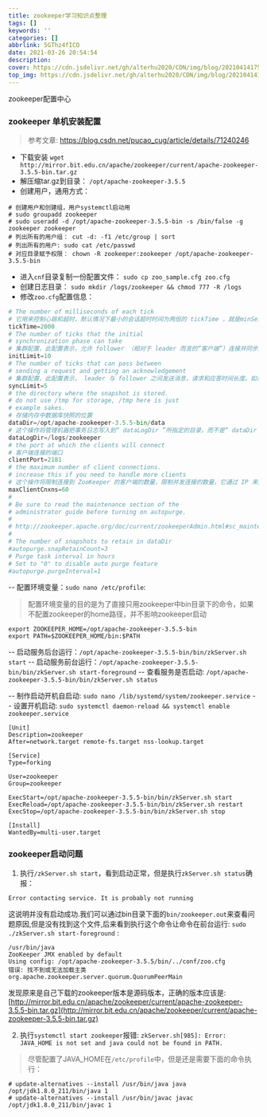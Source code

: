 ```yaml
---
title: zookeeper学习知识点整理
tags: []
keywords: ''
categories: []
abbrlink: 5GThz4fICO
date: 2021-03-26 20:54:54
description:
cover: https://cdn.jsdelivr.net/gh/alterhu2020/CDN/img/blog/20210414175757.jpeg
top_img: https://cdn.jsdelivr.net/gh/alterhu2020/CDN/img/blog/20210414175757.jpeg
---
```



zookeeper配置中心

### zookeeper 单机安装配置

> 参考文章: <https://blog.csdn.net/pucao_cug/article/details/71240246>

- 下载安装 `wget http://mirror.bit.edu.cn/apache/zookeeper/current/apache-zookeeper-3.5.5-bin.tar.gz`
- 解压缩tar.gz到目录： `/opt/apache-zookeeper-3.5.5`
- 创建用户，通用方式：

```shell
# 创建用户和创建组，用户systemctl启动用
# sudo groupadd zookeeper
# sudo useradd -d /opt/apache-zookeeper-3.5.5-bin -s /bin/false -g zookeeper zookeeper
# 列出所有的用户组： cut -d: -f1 /etc/group | sort
# 列出所有的用户: sudo cat /etc/passwd
# 对应目录赋予权限： chown -R zookeeper:zookeeper /opt/apache-zookeeper-3.5.5-bin
```

- 进入`cnf`目录复制一份配置文件： `sudo cp zoo_sample.cfg zoo.cfg`
- 创建日志目录： `sudo mkdir /logs/zookeeper && chmod 777 -R /logs`
- 修改`zoo.cfg`配置信息：

```python
# The number of milliseconds of each tick
# 它用来控制心跳和超时，默认情况下最小的会话超时时间为两倍的 tickTime ，就是minSessionTimeout=
tickTime=2000
# The number of ticks that the initial 
# synchronization phase can take
# 集群配置，此配置表示，允许 follower （相对于 leader 而言的“客户端”）连接并同步到 leader 的初始化连接时间，它以 tickTime 的倍数来表示。当超过设置倍数的 tickTime 时间，则连接失败。
initLimit=10
# The number of ticks that can pass between 
# sending a request and getting an acknowledgement
# 集群配置，此配置表示， leader 与 follower 之间发送消息，请求和应答时间长度。如果 follower 在设置的时间内不能与leader 进行通信，那么此 follower 将被丢弃。
syncLimit=5
# the directory where the snapshot is stored.
# do not use /tmp for storage, /tmp here is just 
# example sakes.
# 存储内存中数据库快照的位置
dataDir=/opt/apache-zookeeper-3.5.5-bin/data
# 这个操作将管理机器把事务日志写入到“ dataLogDir ”所指定的目录，而不是“ dataDir ”所指定的目录。这将允许使用一个专用的日志设备并且帮助我们避免日志和快照之间的竞争
dataLogDir=/logs/zookeeper
# the port at which the clients will connect
# 客户端连接的端口
clientPort=2181
# the maximum number of client connections.
# increase this if you need to handle more clients
# 这个操作将限制连接到 ZooKeeper 的客户端的数量，限制并发连接的数量，它通过 IP 来区分不同的客户端。此配置选项可以用来阻止某些类别的 Dos 攻击。将它设置为 0 或者忽略而不进行设置将会取消对并发连接的限制。
maxClientCnxns=60
#
# Be sure to read the maintenance section of the 
# administrator guide before turning on autopurge.
#
# http://zookeeper.apache.org/doc/current/zookeeperAdmin.html#sc_maintenance
#
# The number of snapshots to retain in dataDir
#autopurge.snapRetainCount=3
# Purge task interval in hours
# Set to "0" to disable auto purge feature
#autopurge.purgeInterval=1

```

-- 配置环境变量：`sudo nano /etc/profile`:
> 配置环境变量的目的是为了直接只用zookeeper中bin目录下的命令，如果不配置zookeeper的home路径，并不影响zookeeper启动

```
export ZOOKEEPER_HOME=/opt/apache-zookeeper-3.5.5-bin
export PATH=$ZOOKEEPER_HOME/bin:$PATH
```

-- 启动服务后台运行：`/opt/apache-zookeeper-3.5.5-bin/bin/zkServer.sh start`
-- 启动服务前台运行：`/opt/apache-zookeeper-3.5.5-bin/bin/zkServer.sh start-foreground`
-- 查看服务是否启动: `/opt/apache-zookeeper-3.5.5-bin/bin/zkServer.sh status`

-- 制作启动开机自启动: `sudo nano /lib/systemd/system/zookeeper.service`
-- 设置开机启动: `sudo systemctl daemon-reload && systemctl enable zookeeper.service`

```
[Unit]
Description=zookeeper
After=network.target remote-fs.target nss-lookup.target

[Service]
Type=forking

User=zookeeper
Group=zookeeper

ExecStart=/opt/apache-zookeeper-3.5.5-bin/bin/zkServer.sh start
ExecReload=/opt/apache-zookeeper-3.5.5-bin/bin/zkServer.sh restart
ExecStop=/opt/apache-zookeeper-3.5.5-bin/bin/zkServer.sh stop

[Install]
WantedBy=multi-user.target

```

### zookeeper启动问题

1. 执行`/zkServer.sh start`，看到启动正常，但是执行`zkServer.sh status`确报：

```
Error contacting service. It is probably not running
```

这说明并没有启动成功.我们可以通过bin目录下面的`bin/zookeeper.out`来查看问题原因,但是没有找到这个文件,后来看到执行这个命令让命令在前台运行:
`sudo ./zkServer.sh start-foreground` :

```
/usr/bin/java
ZooKeeper JMX enabled by default
Using config: /opt/apache-zookeeper-3.5.5/bin/../conf/zoo.cfg
错误: 找不到或无法加载主类 org.apache.zookeeper.server.quorum.QuorumPeerMain
```

发现原来是自己下载的zookeeper版本是源码版本，正确的版本应该是: [http://mirror.bit.edu.cn/apache/zookeeper/current/apache-zookeeper-3.5.5-bin.tar.gz](http://mirror.bit.edu.cn/apache/zookeeper/current/apache-zookeeper-3.5.5-bin.tar.gz)

2. 执行`systemctl start zookeeper`报错: `zkServer.sh[985]: Error: JAVA_HOME is not set and java could not be found in PATH.`

> 尽管配置了JAVA_HOME在`/etc/profile`中，但是还是需要下面的命令执行：

```
# update-alternatives --install /usr/bin/java java /opt/jdk1.8.0_211/bin/java 1
# update-alternatives --install /usr/bin/javac javac /opt/jdk1.8.0_211/bin/javac 1
```
